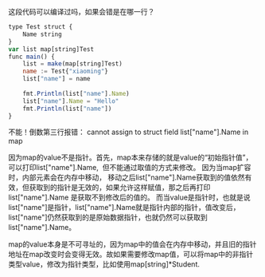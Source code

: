 这段代码可以编译过吗，如果会错是在哪一行？

```javascript
type Test struct {
	Name string
}
var list map[string]Test
func main() {
	list = make(map[string]Test)
	name := Test{"xiaoming"}
	list["name"] = name
	
	fmt.Println(list["name"].Name)
	list["name"].Name = "Hello"
	fmt.Println(list["name"])
}
```

不能！倒数第三行报错： cannot assign to struct field list["name"].Name in map

因为map的value不是指针。首先，map本来存储的就是value的“初始指针值”，可以打印list["name"].Name,  但不能通过取值的方式来修改。 因为当map扩容时，内部元素会在内存中移动， 移动之后list["name"].Name获取到的值依然有效，但获取到的指针是无效的，如果允许这样赋值，那之后再打印list["name"].Name 是获取不到修改后的值的。 而当value是指针时，也就是说list["name"]是指针，list["name"].Name就是指针内部的指针，值改变后，list["name"]仍然获取到的是原始数据指针，也就仍然可以获取到list["name"].Name。







map的value本身是不可寻址的，因为map中的值会在内存中移动，并且旧的指针地址在map改变时会变得无效。故如果需要修改map值，可以将map中的非指针类型value，修改为指针类型，比如使用map[string]*Student.